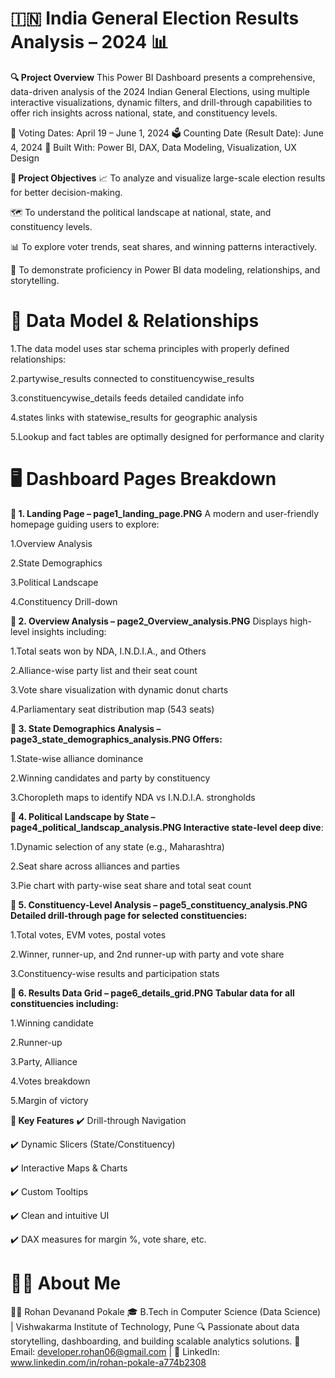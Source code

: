 # 🇮🇳 India General Election Results Analysis – 2024 📊
**🔍 Project Overview**
This Power BI Dashboard presents a comprehensive, data-driven analysis of the 2024 Indian General Elections, using multiple interactive visualizations, dynamic filters, and drill-through capabilities to offer rich insights across national, state, and constituency levels.

📅 Voting Dates: April 19 – June 1, 2024
🗳️ Counting Date (Result Date): June 4, 2024
🧠 Built With: Power BI, DAX, Data Modeling, Visualization, UX Design

**📌 Project Objectives**
📈 To analyze and visualize large-scale election results for better decision-making.

🗺️ To understand the political landscape at national, state, and constituency levels.

📊 To explore voter trends, seat shares, and winning patterns interactively.

🧩 To demonstrate proficiency in Power BI data modeling, relationships, and storytelling.

# 🧠 Data Model & Relationships

1.The data model uses star schema principles with properly defined relationships:

2.partywise_results connected to constituencywise_results

3.constituencywise_details feeds detailed candidate info

4.states links with statewise_results for geographic analysis

5.Lookup and fact tables are optimally designed for performance and clarity

# 🖥️ Dashboard Pages Breakdown
**📌 1. Landing Page – page1_landing_page.PNG**
A modern and user-friendly homepage guiding users to explore:

1.Overview Analysis

2.State Demographics

3.Political Landscape

4.Constituency Drill-down

**📌 2. Overview Analysis – page2_Overview_analysis.PNG**
Displays high-level insights including:

1.Total seats won by NDA, I.N.D.I.A., and Others

2.Alliance-wise party list and their seat count

3.Vote share visualization with dynamic donut charts

4.Parliamentary seat distribution map (543 seats)

**📌 3. State Demographics Analysis – page3_state_demographics_analysis.PNG
Offers:**

1.State-wise alliance dominance

2.Winning candidates and party by constituency

3.Choropleth maps to identify NDA vs I.N.D.I.A. strongholds

**📌 4. Political Landscape by State – page4_political_landscap_analysis.PNG
Interactive state-level deep dive**:

1.Dynamic selection of any state (e.g., Maharashtra)

2.Seat share across alliances and parties

3.Pie chart with party-wise seat share and total seat count

**📌 5. Constituency-Level Analysis – page5_constituency_analysis.PNG
Detailed drill-through page for selected constituencies:**

1.Total votes, EVM votes, postal votes

2.Winner, runner-up, and 2nd runner-up with party and vote share

3.Constituency-wise results and participation stats

**📌 6. Results Data Grid – page6_details_grid.PNG
Tabular data for all constituencies including:**

1.Winning candidate

2.Runner-up

3.Party, Alliance

4.Votes breakdown

5.Margin of victory

**🧩 Key Features**
✔️ Drill-through Navigation

✔️ Dynamic Slicers (State/Constituency)

✔️ Interactive Maps & Charts

✔️ Custom Tooltips

✔️ Clean and intuitive UI

✔️ DAX measures for margin %, vote share, etc.

# 🙋‍♂️ About Me
👨‍💻 Rohan Devanand Pokale
🎓 B.Tech in Computer Science (Data Science) | Vishwakarma Institute of Technology, Pune
🔍 Passionate about data storytelling, dashboarding, and building scalable analytics solutions.
📧 Email: developer.rohan06@gmail.com | 💼 LinkedIn: www.linkedin.com/in/rohan-pokale-a774b2308  

